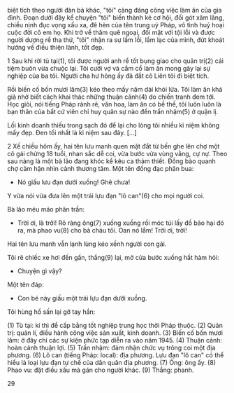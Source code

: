 biệt tích theo người đàn bà khác, "tôi" càng đáng công việc làm ăn của gia đình. Đoạn dưới đây kể chuyện "tôi" biến thành kẻ cơ hội, đối gót xăm lăng, chiều nịnh đục vọng xấu xa, đê hèn của tên trung uý Pháp, vô tình huỷ hoại cuộc đời cô em họ. Khi trở về thăm quê ngoại, đối mặt với tội lỗi và được người dượng rể tha thứ, "tôi" nhận ra sự lầm lỗi, lầm lạc của mình, đứt khoát hướng về điều thiện lành, tốt đẹp.

1 Sau khi rời tù tại(1), tôi được người anh rể tốt bụng giao cho quản trị(2) cái tiệm buôn vừa chuộc lại. Tôi cưới vợ và cắm cổ làm ăn mong gây lại sự nghiệp của ba tôi. Người cha hư hỏng ấy đã đắt cô Liên tôi đi biệt tích.

Rồi biến cố bốn mươi lăm(3) kéo theo mấy năm dài khói lửa. Tôi làm ăn khá giả nhờ biết cách khai thác những thuận cảnh(4) do chiến tranh đem tới. Học giỏi, nói tiếng Pháp rành rẽ, văn hoa, làm ăn có bề thế, tôi luôn luôn là bạn thân của bất cứ viên chỉ huy quân sự nào đến trấn nhậm(5) ở quận lị.

Lối kinh doanh thiếu trong sạch đó để lại cho lòng tôi nhiều kỉ niệm không mấy đẹp. Đen tối nhất là kỉ niệm sau đây. [...]

2 Xế chiều hôm ấy, hai tên lưu manh quen mặt đắt từ bến ghe lên chợ một cô gái chừng 18 tuổi, nhan sắc dễ coi, vừa bước vừa vùng vằng, cự nự. Theo sau nàng là một bà lão đang khóc kể kêu ca thảm thiết. Đồng bào quanh chợ cảm hận nhìn cảnh thương tâm. Một tên đồng đạc phân bua:

- Nó giấu lưu đạn dưới xuồng! Ghê chưa!

Y vừa nói vừa đưa lên một trái lựu đạn "lô can"(6) cho mọi người coi.

Bà lão méu máo phân trần:

- Trời ơi, là trời! Rõ ràng ông(7) xuống xuồng rồi móc túi lấy đồ bảo hại đó ra, mà phao vu(8) cho bà cháu tôi. Oan nó lắm! Trời ơi, trời!

Hai tên lưu manh vẫn lạnh lùng kéo xềnh người con gái.

Tôi rẽ chiếc xe hơi đến gần, thắng(9) lại, mở cửa bước xuống hất hàm hỏi:

- Chuyện gì vậy?

Một tên đáp:

- Con bé này giấu một trái lựu đạn dưới xuồng.

Tôi hùng hổ sấn lại gỡ tay hắn:

(1) Tù tại: kí thì để cấp bằng tốt nghiệp trung học thời Pháp thuộc.
(2) Quản trị: quản lí, điều hành công việc sản xuất, kinh doanh.
(3) Biến cố bốn mươi lăm: ở đây chỉ các sự kiện phức tạp diễn ra vào năm 1945.
(4) Thuận cảnh: hoàn cảnh thuận lợi.
(5) Trấn nhậm: đảm nhận chức vụ trông coi một địa phương.
(6) Lô can (tiếng Pháp: local): địa phương. Lựu đạn "lô can" có thể hiểu là loại lựu đạn tự chế của dân quân địa phương.
(7) Ông: ông ấy.
(8) Phao vu: đặt điều xấu mà gán cho người khác.
(9) Thắng: phanh.

29